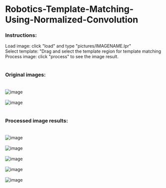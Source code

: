 # Robotics-Template-Matching-Using-Normalized-Convolution

### Instructions: <br>
Load image: click "load" and type "pictures/IMAGENAME.lpr" <br>
Select template: "Drag and select the template region for template matching <br>
Process image: click "process" to see the image result.<br><br>

### Original images: <br><br>
![image](https://user-images.githubusercontent.com/70733761/143072418-a8e45476-77fc-4f0c-8005-3c22063ba5fc.png) <br><br>
![image](https://user-images.githubusercontent.com/70733761/143072509-60f24e47-3655-4bd0-a8c0-d451d3bf9c88.png)  <br><br>

### Processed image results: <br><br>
![image](https://user-images.githubusercontent.com/70733761/143076507-f77a21d9-c2c7-4e85-bf06-c58dfe9cf320.png)<br><br>
![image](https://user-images.githubusercontent.com/70733761/143076529-0086bef8-7c84-45bc-9020-c90cc69e393c.png)<br><br>
![image](https://user-images.githubusercontent.com/70733761/143076546-5289cf1a-1693-4f8f-b7ce-31df0ab36501.png)<br><br>
![image](https://user-images.githubusercontent.com/70733761/143076561-8c453e6a-37bc-4655-8a85-d23a1f8c293b.png)<br><br>
![image](https://user-images.githubusercontent.com/70733761/143076577-836c1b4e-e3e1-4cef-aebd-4faa9716c9a8.png)<br><br>

